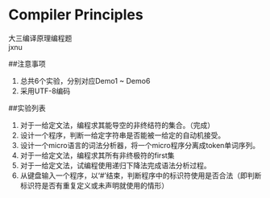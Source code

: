 # Compiler Principles
大三编译原理编程题<br>
jxnu


##注意事项

 1. 总共6个实验，分别对应Demo1 ~ Demo6
 2. 采用UTF-8编码
 
##实验列表

 1. 对于一给定文法，编程求其能导空的非终结符的集合。（完成）
 2. 设计一个程序，判断一给定字符串是否能被一给定的自动机接受。
 3. 设计一个micro语言的词法分析器，将一个micro程序分离成token单词序列。
 4. 对于一给定文法，编程求其所有非终极符的first集
 5. 对于一给定文法，试编程使用递归下降法完成语法分析过程。
 6. 从键盘输入一个程序，以‘#’结束，判断程序中的标识符使用是否合法（即判断标识符是否有重复定义或未声明就使用的情形）
